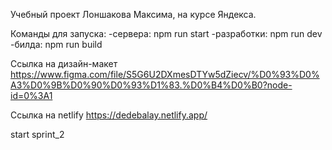Учебный проект Лоншакова Максима, на курсе Яндекса.

Команды для запуска:
    -сервера: npm run start
    -разработки: npm run dev
    -билда: npm run build

Ссылка на дизайн-макет https://www.figma.com/file/S5G6U2DXmesDTYw5dZiecv/%D0%93%D0%A3%D0%9B%D0%90%D0%93%D1%83.%D0%B4%D0%B0?node-id=0%3A1

Ссылка на netlify https://dedebalay.netlify.app/

start sprint_2